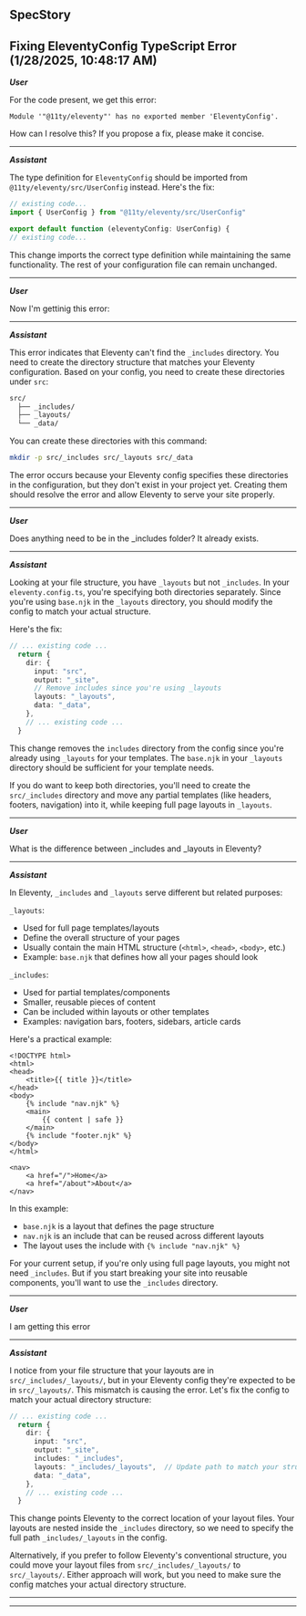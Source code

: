 ## SpecStory

## Fixing EleventyConfig TypeScript Error (1/28/2025, 10:48:17 AM)

_**User**_

For the code present, we get this error:
```
Module '"@11ty/eleventy"' has no exported member 'EleventyConfig'.
```
How can I resolve this? If you propose a fix, please make it concise.

---

_**Assistant**_

The type definition for `EleventyConfig` should be imported from `@11ty/eleventy/src/UserConfig` instead. Here's the fix:

```typescript:eleventy.config.ts
// existing code...
import { UserConfig } from "@11ty/eleventy/src/UserConfig"

export default function (eleventyConfig: UserConfig) {
// existing code...
```

This change imports the correct type definition while maintaining the same functionality. The rest of your configuration file can remain unchanged.

---

_**User**_

Now I'm gettinig this error: 

---

_**Assistant**_

This error indicates that Eleventy can't find the `_includes` directory. You need to create the directory structure that matches your Eleventy configuration. Based on your config, you need to create these directories under `src`:

```bash
src/
  ├── _includes/
  ├── _layouts/
  └── _data/
```

You can create these directories with this command:

```bash
mkdir -p src/_includes src/_layouts src/_data
```

The error occurs because your Eleventy config specifies these directories in the configuration, but they don't exist in your project yet. Creating them should resolve the error and allow Eleventy to serve your site properly.

---

_**User**_

Does anything need to be in the _includes folder? It already exists.

---

_**Assistant**_

Looking at your file structure, you have `_layouts` but not `_includes`. In your `eleventy.config.ts`, you're specifying both directories separately. Since you're using `base.njk` in the `_layouts` directory, you should modify the config to match your actual structure.

Here's the fix:

```typescript:eleventy.config.ts
// ... existing code ...
  return {
    dir: {
      input: "src",
      output: "_site",
      // Remove includes since you're using _layouts
      layouts: "_layouts",
      data: "_data",
    },
    // ... existing code ...
  }
```

This change removes the `includes` directory from the config since you're already using `_layouts` for your templates. The `base.njk` in your `_layouts` directory should be sufficient for your template needs.

If you do want to keep both directories, you'll need to create the `src/_includes` directory and move any partial templates (like headers, footers, navigation) into it, while keeping full page layouts in `_layouts`.

---

_**User**_

What is the difference between _includes and _layouts in Eleventy?

---

_**Assistant**_



In Eleventy, `_includes` and `_layouts` serve different but related purposes:

`_layouts`:
- Used for full page templates/layouts
- Define the overall structure of your pages
- Usually contain the main HTML structure (`<html>`, `<head>`, `<body>`, etc.)
- Example: `base.njk` that defines how all your pages should look

`_includes`:
- Used for partial templates/components
- Smaller, reusable pieces of content
- Can be included within layouts or other templates
- Examples: navigation bars, footers, sidebars, article cards

Here's a practical example:

```njk:src/_layouts/base.njk
<!DOCTYPE html>
<html>
<head>
    <title>{{ title }}</title>
</head>
<body>
    {% include "nav.njk" %}
    <main>
        {{ content | safe }}
    </main>
    {% include "footer.njk" %}
</body>
</html>
```

```njk:src/_includes/nav.njk
<nav>
    <a href="/">Home</a>
    <a href="/about">About</a>
</nav>
```

In this example:
- `base.njk` is a layout that defines the page structure
- `nav.njk` is an include that can be reused across different layouts
- The layout uses the include with `{% include "nav.njk" %}`

For your current setup, if you're only using full page layouts, you might not need `_includes`. But if you start breaking your site into reusable components, you'll want to use the `_includes` directory.

---

_**User**_

I am getting this error

---

_**Assistant**_



I notice from your file structure that your layouts are in `src/_includes/_layouts/`, but in your Eleventy config they're expected to be in `src/_layouts/`. This mismatch is causing the error. Let's fix the config to match your actual directory structure:

```typescript:eleventy.config.ts
// ... existing code ...
  return {
    dir: {
      input: "src",
      output: "_site",
      includes: "_includes",
      layouts: "_includes/_layouts",  // Update path to match your structure
      data: "_data",
    },
    // ... existing code ...
  }
```

This change points Eleventy to the correct location of your layout files. Your layouts are nested inside the `_includes` directory, so we need to specify the full path `_includes/_layouts` in the config.

Alternatively, if you prefer to follow Eleventy's conventional structure, you could move your layout files from `src/_includes/_layouts/` to `src/_layouts/`. Either approach will work, but you need to make sure the config matches your actual directory structure.

---



---

